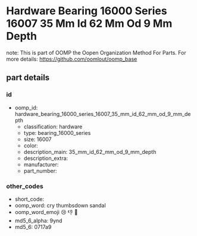 # Hardware Bearing 16000 Series 16007 35 Mm Id 62 Mm Od 9 Mm Depth  

note: This is part of OOMP the Oopen Organization Method For Parts. For more details: https://github.com/oomlout/oomp_base

##  part details





### id
* oomp_id: hardware_bearing_16000_series_16007_35_mm_id_62_mm_od_9_mm_depth
  * classification: hardware
  * type: bearing_16000_series
  * size: 16007
  * color: 
  * description_main: 35_mm_id_62_mm_od_9_mm_depth
  * description_extra: 
  * manufacturer: 
  * part_number: 

### other_codes
* short_code: 
* oomp_word: cry thumbsdown sandal
* oomp_word_emoji :cry: :thumbsdown: :sandal:
* md5_6_alpha: 9ynd
* md5_6: 0717a9